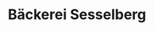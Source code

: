 ---
title: "Bäckerei Sesselberg"
url: /neustadt-in-holstein/baeckerei-sesselberg-eutiner-strasse/
shop: Bäckerei
---